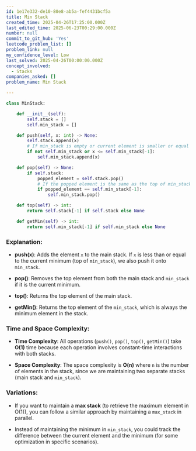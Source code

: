 ```yaml
---
id: 1e17e332-de10-80e8-ab5a-fef4431bcf5a
title: Min Stack
created_time: 2025-04-26T17:25:00.000Z
last_edited_time: 2025-06-23T00:29:00.000Z
number: null
commit_to_git_hub: 'Yes'
leetcode_problem_list: []
problem_link: null
my_confidence_level: Low
last_solved: 2025-04-26T00:00:00.000Z
concept_involved:
  - Stacks
companies_asked: []
problem_name: Min Stack

---
```


```python
class MinStack:

    def __init__(self):
        self.stack = []
        self.min_stack = []

    def push(self, x: int) -> None:
        self.stack.append(x)
        # If min_stack is empty or current element is smaller or equal to the top of min_stack
        if not self.min_stack or x <= self.min_stack[-1]:
            self.min_stack.append(x)

    def pop(self) -> None:
        if self.stack:
            popped_element = self.stack.pop()
            # If the popped element is the same as the top of min_stack, pop from min_stack as well
            if popped_element == self.min_stack[-1]:
                self.min_stack.pop()

    def top(self) -> int:
        return self.stack[-1] if self.stack else None

    def getMin(self) -> int:
        return self.min_stack[-1] if self.min_stack else None

```

### Explanation:

*   **push(x)**: Adds the element `x` to the main stack. If `x` is less than or equal to the current minimum (top of `min_stack`), we also push it onto `min_stack`.

*   **pop()**: Removes the top element from both the main stack and `min_stack` if it is the current minimum.

*   **top()**: Returns the top element of the main stack.

*   **getMin()**: Returns the top element of the `min_stack`, which is always the minimum element in the stack.

### Time and Space Complexity:

*   **Time Complexity**: All operations (`push()`, `pop()`, `top()`, `getMin()`) take **O(1)** time because each operation involves constant-time interactions with both stacks.

*   **Space Complexity**: The space complexity is **O(n)** where `n` is the number of elements in the stack, since we are maintaining two separate stacks (main stack and `min_stack`).

### Variations:

*   If you want to maintain a **max stack** (to retrieve the maximum element in O(1)), you can follow a similar approach by maintaining a `max_stack` in parallel.

*   Instead of maintaining the minimum in `min_stack`, you could track the difference between the current element and the minimum (for some optimization in specific scenarios).
